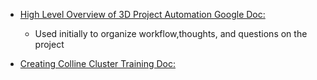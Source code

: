 
- [High Level Overview of 3D Project Automation Google Doc:](https://docs.google.com/document/d/1MhsfoGU04cSdVq0t2aMi4Q8WL27sGdHNjaVnhWTF8fQ/edit?usp=sharing)
  - Used initially to organize workflow,thoughts, and questions on the project



- [Creating Colline Cluster Training Doc:](https://docs.google.com/document/d/1oropHlNSnAkAkHNr2ADrS36-kVy9QyZttaVQXSEJqyA/edit)
